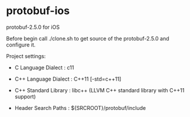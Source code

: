 protobuf-ios
============

protobuf-2.5.0 for iOS

Before begin call ./clone.sh to get source of the protobuf-2.5.0 and configure it.

Project settings:

  * C Language Dialect : c11

  * C++ Language Dialect : C++11 [-std=c++11]

  * C++ Standard Library : libc++ (LLVM C++ standard library with C++11 support)

  * Header Search Paths : ${SRCROOT}/protobuf/include
